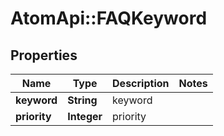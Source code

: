 # AtomApi::FAQKeyword

## Properties
Name | Type | Description | Notes
------------ | ------------- | ------------- | -------------
**keyword** | **String** | keyword | 
**priority** | **Integer** | priority | 


